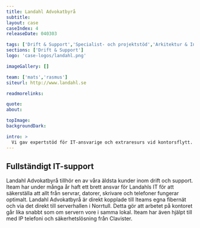 ```yaml
---
title: Landahl Advokatbyrå
subtitle:
layout: case
caseIndex: 4
releaseDate: 040303

tags: ['Drift & Support','Specialist- och projektstöd','Arkitektur & Infrastruktur','Hyr en IT-avdelning']
sections: ['Drift & Support']
logo: 'case-logos/landahl.png'

imageGallery: []

team: ['mats','rasmus']
siteurl: http://www.landahl.se

readmorelinks:

quote:
about:

topImage:
backgroundDark:

intro: >
  Vi gav expertstöd för IT-ansvarige och extraresurs vid kontorsflytt.
---
```


## Fullständigt IT-support
Landahl Advokatbyrå tillhör en av våra äldsta kunder inom drift och support. Iteam har under många år haft ett brett ansvar för Landahls IT för att säkerställa att allt från servrar, datorer, skrivare och telefoner fungerar optimalt. Landahl Advokatbyrå är direkt kopplade till Iteams egna fibernät och via det direkt till serverhallen i Norrtull. Detta gör att arbetet på kontoret går lika snabbt som om servern vore i samma lokal. Iteam har även hjälpt till med IP telefoni och säkerhetslösning från Clavister.